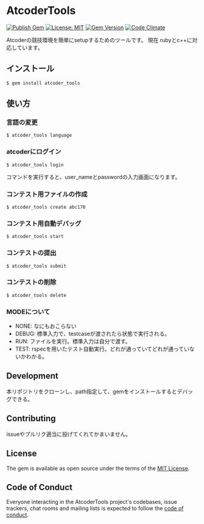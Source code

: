 # AtcoderTools
[![Publish Gem](https://github.com/aitaro/atcoder_tools/workflows/Publish%20Gem/badge.svg)](https://github.com/aitaro/atcoder_tools/actions?query=workflow%3A%22Publish+Gem%22)
[![License: MIT](https://img.shields.io/badge/License-MIT-yellow.svg)](https://opensource.org/licenses/MIT)
[![Gem Version](https://badge.fury.io/rb/atcoder_tools.svg)](https://badge.fury.io/rb/atcoder_tools)
[![Code Climate](https://codeclimate.com/github/aitaro/atcoder_tools.png)](https://codeclimate.com/github/aitaro/atcoder_tools)

Atcoderの競技環境を簡単にsetupするためのツールです。
現在 rubyとc++に対応しています。

## インストール
```bash
$ gem install atcoder_tools
```

## 使い方
### 言語の変更
```
$ atcoder_tools language
```

### atcoderにログイン
```
$ atcoder_tools login
```
コマンドを実行すると、user_nameとpasswordの入力画面になります。

### コンテスト用ファイルの作成
```
$ atcoder_tools create abc170
```

### コンテスト用自動デバッグ
```
$ atcoder_tools start
```

### コンテストの提出
```
$ atcoder_tools submit
```

### コンテストの削除
```
$ atcoder_tools delete
```

### MODEについて
- NONE: なにもおこらない
- DEBUG: 標準入力で、testcaseが渡されたら状態で実行される。
- RUN: ファイルを実行。標準入力は自分で渡す。
- TEST: rspecを用いたテスト自動実行。どれが通っていてどれが通っていないかわかる。

## Development
本リポジトリをクローンし、path指定して、gemをインストールするとデバッグできる。

## Contributing
issueやプルリク適当に投げてくれてかまいません。

## License
The gem is available as open source under the terms of the [MIT License](https://opensource.org/licenses/MIT).

## Code of Conduct
Everyone interacting in the AtcoderTools project's codebases, issue trackers, chat rooms and mailing lists is expected to follow the [code of conduct](https://github.com/[USERNAME]/atcoder_tools/blob/master/CODE_OF_CONDUCT.md).
